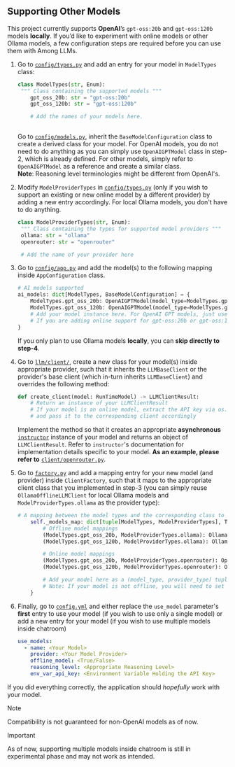 ## Supporting Other Models
This project currently supports **OpenAI**’s `gpt-oss:20b` and `gpt-oss:120b` models **locally**.
If you’d like to experiment with online models or other Ollama models, a few configuration steps are required before you can use them with Among LLMs.

1. Go to [`config/types.py`](../allms/config/types.py) and add an entry for your model in `ModelTypes` class:
   ```python
   class ModelTypes(str, Enum):
    """ Class containing the supported models """
       gpt_oss_20b: str = "gpt-oss:20b"
       gpt_oss_120b: str = "gpt-oss:120b"
   
       # Add the names of your models here.
    
   ```
   
   Go to [`config/models.py`](../allms/config/models.py), inherit the `BaseModelConfiguration` class to create a derived class for your model. For OpenAI
   models, you do not need to do anything as you can simply use `OpenAIGPTModel` class in step-2, which is already defined.
   For other models, simply refer to `OpenAIGPTModel` as a reference and create a similar class.   
   **Note**: Reasoning level terminologies might be different from OpenAI's.


2. Modify `ModelProviderTypes` in [`config/types.py`](../allms/config/types.py) (only if you wish to support an existing
or new online model by a different provider) by adding a new entry accordingly. For local Ollama models, you don't have to do anything.
   ```python
   class ModelProviderTypes(str, Enum):
    """ Class containing the types for supported model providers """
    ollama: str = "ollama"
    openrouter: str = "openrouter"
   
    # Add the name of your provider here
   ```

3. Go to [`config/app.py`](../allms/config/app.py) and add the model(s) to the following mapping inside `AppConfiguration` class.
    ```python
    # AI models supported
    ai_models: dict[ModelTypes, BaseModelConfiguration] = {
        ModelTypes.gpt_oss_20b: OpenAIGPTModel(model_type=ModelTypes.gpt_oss_20b, offline=True, online=False),
        ModelTypes.gpt_oss_120b: OpenAIGPTModel(model_type=ModelTypes.gpt_oss_120b, offline=True, online=False),
        # Add your model instance here. For OpenAI GPT models, just use OpenAIGPTModel class.
        # If you are adding online support for gpt-oss:20b or gpt-oss:120b, simply set online=True here
    }
    ```
    If you only plan to use Ollama models **locally**, you can **skip directly to step-4**.
   

3. Go to [`llm/client/`](../allms/core/llm/client/), create a new class for your model(s) inside appropriate provider, 
such that it inherits the `LLMBaseClient` or the provider's base client (which in-turn inherits `LLMBaseClient`) and 
overrides the following method:
    ```python
    def create_client(model: RunTimeModel) -> LLMClientResult:
        # Return an instance of your LLMClientResult
        # If your model is an online model, extract the API key via os.getenv(model.env_var_api_key)
        # and pass it to the corresponding client accordingly
    ```
   Implement the method so that it creates an appropriate **asynchronous** [`instructor`](https://python.useinstructor.com/) 
   instance of your model and returns an object of `LLMClientResult`. Refer to `instructor`'s documentation for 
implementation details specific to your model. **As an example, please refer to** [`client/openrouter.py`](../allms/core/llm/client/openrouter.py).


4. Go to [`factory.py`](../allms/core/llm/factory.py) and add a mapping entry for your new model (and provider) inside `ClientFactory`, such that it maps to the
appropriate client class that you implemented in step-3 (you can simply reuse `OllamaOfflineLLMClient` for local Ollama models
and `ModelProviderTypes.ollama` as the provider type):
    ```python
    # A mapping between the model types and the corresponding class to return an instructor instance
        self._models_map: dict[tuple[ModelTypes, ModelProviderTypes], Type[LLMBaseClient]] = {
            # Offline model mappings
            (ModelTypes.gpt_oss_20b, ModelProviderTypes.ollama): OllamaOpenAILLMClient,
            (ModelTypes.gpt_oss_120b, ModelProviderTypes.ollama): OllamaOpenAILLMClient,

            # Online model mappings
            (ModelTypes.gpt_oss_20b, ModelProviderTypes.openrouter): OpenRouterOpenAILLMClient,
            (ModelTypes.gpt_oss_120b, ModelProviderTypes.openrouter): OpenRouterOpenAILLMClient,

            # Add your model here as a (model_type, provider_type) tuple that maps to corresponding class
            # Note: If your model is not offline, you will need to set its appropriate API key in an environment variable
        }
    ```

5. Finally, go to [`config.yml`](../config.yml) and either replace the `use_model` parameter's **first** entry to use your 
model (if you wish to use only a single model) or add a new entry for your model (if you wish to use multiple models
inside chatroom)
    ```yaml
    use_models:
      - name: <Your Model> 
        provider: <Your Model Provider>
        offline_model: <True/False> 
        reasoning_level: <Appropriate Reasoning Level>
        env_var_api_key: <Environment Variable Holding the API Key>        
     ```

If you did everything correctly, the application should *hopefully* work with your model.
> [!NOTE]
> Compatibility is not guaranteed for non-OpenAI models as of now.

> [!IMPORTANT]
> As of now, supporting multiple models inside chatroom is still in experimental phase and may not work as intended.